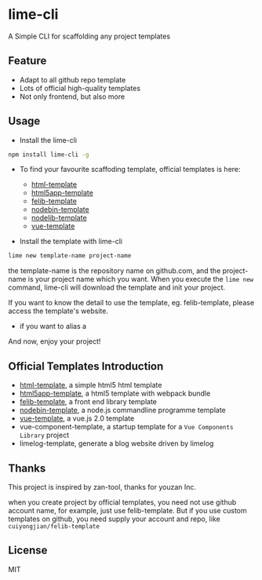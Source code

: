 lime-cli
======
A Simple CLI for scaffolding any project templates

## Feature
* Adapt to all github repo template
* Lots of official high-quality templates
* Not only frontend, but also more

## Usage
* Install the lime-cli
``` bash
npm install lime-cli -g
```

* To find your favourite scaffoding template, official templates is here:


  * [html-template](https://github.com/cuiyongjian/html-template)
  * [html5app-template](https://github.com/cuiyongjian/html5app-template)
  * [felib-template](https://github.com/cuiyongjian/felib-template)
  * [nodebin-template](https://github.com/cuiyongjian/nodebin-template)
  * [nodelib-template](https://github.com/cuiyongjian/nodelib-template)
  * [vue-template](https://github.com/cuiyongjian/vue-template)

* Install the template with lime-cli
``` bash
lime new template-name project-name
```

the template-name is the repository name on github.com, and the project-name is your project name which you want.
When you execute the `lime new` command, lime-cli will download the template and init your project.

If you want to know the detail to use the template, eg. felib-template, please access the template's website.


* if you want to alias a 

And now, enjoy your project!



## Official Templates Introduction
* [html-template](https://github.com/cuiyongjian/html-template), a simple html5 html template
* [html5app-template](https://github.com/cuiyongjian/html5app-template), a html5 template with webpack bundle
* [felib-template](https://github.com/cuiyongjian/felib-template), a front end library template
* [nodebin-template](https://github.com/cuiyongjian/nodebin-template), a node.js commandline programme template
* [vue-template](https://github.com/cuiyongjian/vue-template), a vue.js 2.0 template
* vue-component-template, a startup template for a `Vue Components Library` project
* limelog-template, generate a blog website driven by limelog

## Thanks
This project is inspired by zan-tool, thanks for youzan Inc.

when you create project by official templates, you need not use github account name, for example, just use felib-template. But if you use custom templates on github, you need supply your account and repo, like `cuiyongjian/felib-template`

## License
MIT
